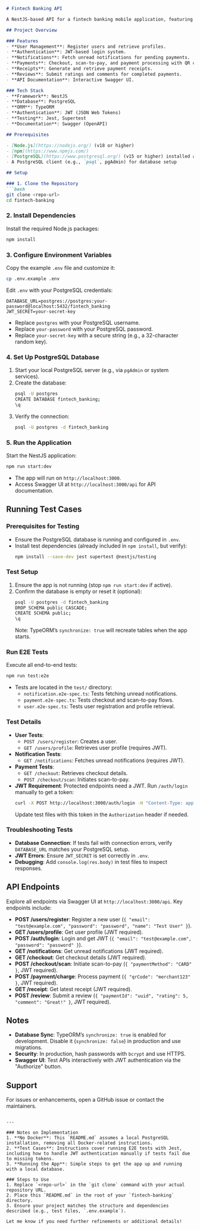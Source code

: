 ```markdown
# Fintech Banking API

A NestJS-based API for a fintech banking mobile application, featuring user authentication, payment processing, notifications, receipts, and reviews. This project uses PostgreSQL as the database and includes Swagger documentation and end-to-end (E2E) tests.

## Project Overview

### Features
- **User Management**: Register users and retrieve profiles.
- **Authentication**: JWT-based login system.
- **Notifications**: Fetch unread notifications for pending payments.
- **Payments**: Checkout, scan-to-pay, and payment processing with QR codes.
- **Receipts**: Generate and retrieve payment receipts.
- **Reviews**: Submit ratings and comments for completed payments.
- **API Documentation**: Interactive Swagger UI.

### Tech Stack
- **Framework**: NestJS
- **Database**: PostgreSQL
- **ORM**: TypeORM
- **Authentication**: JWT (JSON Web Tokens)
- **Testing**: Jest, Supertest
- **Documentation**: Swagger (OpenAPI)

## Prerequisites

- [Node.js](https://nodejs.org/) (v18 or higher)
- [npm](https://www.npmjs.com/)
- [PostgreSQL](https://www.postgresql.org/) (v15 or higher) installed and running locally
- A PostgreSQL client (e.g., `psql`, pgAdmin) for database setup

## Setup

### 1. Clone the Repository
```bash
git clone <repo-url>
cd fintech-banking
```

### 2. Install Dependencies
Install the required Node.js packages:
```bash
npm install
```

### 3. Configure Environment Variables
Copy the example `.env` file and customize it:
```bash
cp .env.example .env
```
Edit `.env` with your PostgreSQL credentials:
```
DATABASE_URL=postgres://postgres:your-password@localhost:5432/fintech_banking
JWT_SECRET=your-secret-key
```
- Replace `postgres` with your PostgreSQL username.
- Replace `your-password` with your PostgreSQL password.
- Replace `your-secret-key` with a secure string (e.g., a 32-character random key).

### 4. Set Up PostgreSQL Database
1. Start your local PostgreSQL server (e.g., via `pgAdmin` or system services).
2. Create the database:
   ```bash
   psql -U postgres
   CREATE DATABASE fintech_banking;
   \q
   ```
3. Verify the connection:
   ```bash
   psql -U postgres -d fintech_banking
   ```

### 5. Run the Application
Start the NestJS application:
```bash
npm run start:dev
```
- The app will run on `http://localhost:3000`.
- Access Swagger UI at `http://localhost:3000/api` for API documentation.

## Running Test Cases

### Prerequisites for Testing
- Ensure the PostgreSQL database is running and configured in `.env`.
- Install test dependencies (already included in `npm install`, but verify):
  ```bash
  npm install --save-dev jest supertest @nestjs/testing
  ```

### Test Setup
1. Ensure the app is not running (stop `npm run start:dev` if active).
2. Confirm the database is empty or reset it (optional):
   ```bash
   psql -U postgres -d fintech_banking
   DROP SCHEMA public CASCADE;
   CREATE SCHEMA public;
   \q
   ```
   Note: TypeORM’s `synchronize: true` will recreate tables when the app starts.

### Run E2E Tests
Execute all end-to-end tests:
```bash
npm run test:e2e
```
- Tests are located in the `test/` directory:
  - `notification.e2e-spec.ts`: Tests fetching unread notifications.
  - `payment.e2e-spec.ts`: Tests checkout and scan-to-pay flows.
  - `user.e2e-spec.ts`: Tests user registration and profile retrieval.

### Test Details
- **User Tests**: 
  - `POST /users/register`: Creates a user.
  - `GET /users/profile`: Retrieves user profile (requires JWT).
- **Notification Tests**: 
  - `GET /notifications`: Fetches unread notifications (requires JWT).
- **Payment Tests**: 
  - `GET /checkout`: Retrieves checkout details.
  - `POST /checkout/scan`: Initiates scan-to-pay.
- **JWT Requirement**: Protected endpoints need a JWT. Run `/auth/login` manually to get a token:
  ```bash
  curl -X POST http://localhost:3000/auth/login -H "Content-Type: application/json" -d '{"email": "test@example.com", "password": "password"}'
  ```
  Update test files with this token in the `Authorization` header if needed.

### Troubleshooting Tests
- **Database Connection**: If tests fail with connection errors, verify `DATABASE_URL` matches your PostgreSQL setup.
- **JWT Errors**: Ensure `JWT_SECRET` is set correctly in `.env`.
- **Debugging**: Add `console.log(res.body)` in test files to inspect responses.

## API Endpoints
Explore all endpoints via Swagger UI at `http://localhost:3000/api`. Key endpoints include:
- **POST /users/register**: Register a new user (`{ "email": "test@example.com", "password": "password", "name": "Test User" }`).
- **GET /users/profile**: Get user profile (JWT required).
- **POST /auth/login**: Login and get JWT (`{ "email": "test@example.com", "password": "password" }`).
- **GET /notifications**: Get unread notifications (JWT required).
- **GET /checkout**: Get checkout details (JWT required).
- **POST /checkout/scan**: Initiate scan-to-pay (`{ "paymentMethod": "CARD" }`, JWT required).
- **POST /payment/charge**: Process payment (`{ "qrCode": "merchant123" }`, JWT required).
- **GET /receipt**: Get latest receipt (JWT required).
- **POST /review**: Submit a review (`{ "paymentId": "uuid", "rating": 5, "comment": "Great!" }`, JWT required).

## Notes
- **Database Sync**: TypeORM’s `synchronize: true` is enabled for development. Disable it (`synchronize: false`) in production and use migrations.
- **Security**: In production, hash passwords with `bcrypt` and use HTTPS.
- **Swagger UI**: Test APIs interactively with JWT authentication via the "Authorize" button.

## Support
For issues or enhancements, open a GitHub issue or contact the maintainers.
```

---

### Notes on Implementation
1. **No Docker**: This `README.md` assumes a local PostgreSQL installation, removing all Docker-related instructions.
2. **Test Cases**: Instructions cover running E2E tests with Jest, including how to handle JWT authentication manually if tests fail due to missing tokens.
3. **Running the App**: Simple steps to get the app up and running with a local database.

### Steps to Use
1. Replace `<repo-url>` in the `git clone` command with your actual repository URL.
2. Place this `README.md` in the root of your `fintech-banking` directory.
3. Ensure your project matches the structure and dependencies described (e.g., test files, `.env.example`).

Let me know if you need further refinements or additional details!
